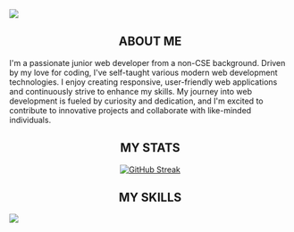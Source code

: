 

<div>
  <img src="https://i.ibb.co/vcd8ryr/Screenshot-2024-07-05-231209.png"/>
</div>

<div>
  <h2 align="center">
  ABOUT ME
</h2>

  <p>
    I'm a passionate junior web developer from a non-CSE background. Driven by my love for coding, I've self-taught various modern web development technologies. I enjoy creating responsive, user-friendly web applications and continuously strive to enhance my skills. My journey into web development is fueled by curiosity and dedication, and I'm excited to contribute to innovative projects and collaborate with like-minded individuals.
  </p>
</div>



<div >
   <h2 align="center">
  MY STATS
</h2>
  <div align="center">
<a href="https://git.io/streak-stats"><img src="https://streak-stats.demolab.com?user=sadekcric&hide_border=true&date_format=j%20M%5B%20Y%5D&card_width=900&card_height=250&background=071942&ring=3FCFFF&stroke=3FCFFF&currStreakNum=3FCFFF&sideLabels=3FCFFF&border=3FCFFF&fire=3FCFFF&sideNums=3FCFFF&currStreakLabel=3FCFFF&dates=3FCFFF&excludeDaysLabel=3FCFFF" alt="GitHub Streak" /></a>
  </div>
</div>




<div >
   <h2 align="center">
  MY SKILLS
</h2>
  <div>
    <img src="https://i.ibb.co/bsM6yXp/Screenshot-2024-07-02-005539.png"/>
  </div>
</div>

 
